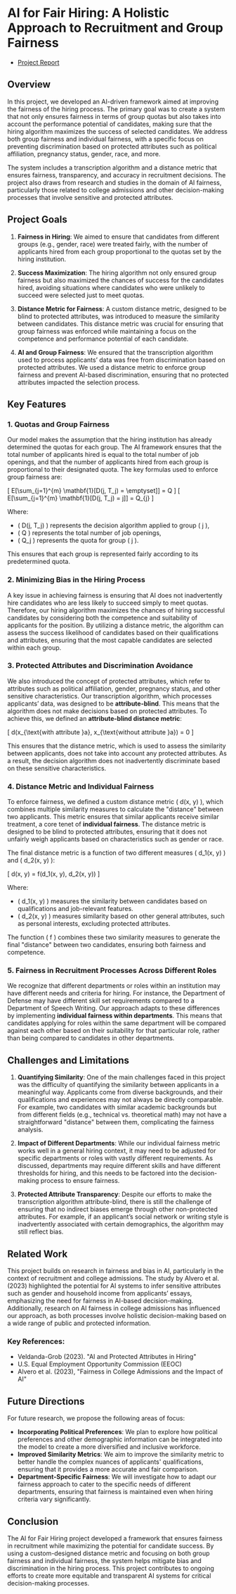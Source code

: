 # AI for Fair Hiring: A Holistic Approach to Recruitment and Group Fairness

- [Project Report](https://github.com/user-attachments/files/18854624/CS_256__Project_Template__Copy_.pdf)

## Overview

In this project, we developed an AI-driven framework aimed at improving the fairness of the hiring process. The primary goal was to create a system that not only ensures fairness in terms of group quotas but also takes into account the performance potential of candidates, making sure that the hiring algorithm maximizes the success of selected candidates. We address both group fairness and individual fairness, with a specific focus on preventing discrimination based on protected attributes such as political affiliation, pregnancy status, gender, race, and more.

The system includes a transcription algorithm and a distance metric that ensures fairness, transparency, and accuracy in recruitment decisions. The project also draws from research and studies in the domain of AI fairness, particularly those related to college admissions and other decision-making processes that involve sensitive and protected attributes.

## Project Goals

1. **Fairness in Hiring**: We aimed to ensure that candidates from different groups (e.g., gender, race) were treated fairly, with the number of applicants hired from each group proportional to the quotas set by the hiring institution.
   
2. **Success Maximization**: The hiring algorithm not only ensured group fairness but also maximized the chances of success for the candidates hired, avoiding situations where candidates who were unlikely to succeed were selected just to meet quotas.
   
3. **Distance Metric for Fairness**: A custom distance metric, designed to be blind to protected attributes, was introduced to measure the similarity between candidates. This distance metric was crucial for ensuring that group fairness was enforced while maintaining a focus on the competence and performance potential of each candidate.
   
4. **AI and Group Fairness**: We ensured that the transcription algorithm used to process applicants’ data was free from discrimination based on protected attributes. We used a distance metric to enforce group fairness and prevent AI-based discrimination, ensuring that no protected attributes impacted the selection process.

## Key Features

### 1. **Quotas and Group Fairness**

Our model makes the assumption that the hiring institution has already determined the quotas for each group. The AI framework ensures that the total number of applicants hired is equal to the total number of job openings, and that the number of applicants hired from each group is proportional to their designated quota. The key formulas used to enforce group fairness are:

\[
E[\sum_{j=1}^{m} \mathbf{1}[D(j, T_j) = \emptyset]] = Q
\]
\[
E[\sum_{j=1}^{m} \mathbf{1}[D(j, T_j) = j]] = Q_{j}
\]

Where:
- \( D(j, T_j) \) represents the decision algorithm applied to group \( j \),
- \( Q \) represents the total number of job openings,
- \( Q_j \) represents the quota for group \( j \).

This ensures that each group is represented fairly according to its predetermined quota.

### 2. **Minimizing Bias in the Hiring Process**

A key issue in achieving fairness is ensuring that AI does not inadvertently hire candidates who are less likely to succeed simply to meet quotas. Therefore, our hiring algorithm maximizes the chances of hiring successful candidates by considering both the competence and suitability of applicants for the position. By utilizing a distance metric, the algorithm can assess the success likelihood of candidates based on their qualifications and attributes, ensuring that the most capable candidates are selected within each group.

### 3. **Protected Attributes and Discrimination Avoidance**

We also introduced the concept of protected attributes, which refer to attributes such as political affiliation, gender, pregnancy status, and other sensitive characteristics. Our transcription algorithm, which processes applicants’ data, was designed to be **attribute-blind**. This means that the algorithm does not make decisions based on protected attributes. To achieve this, we defined an **attribute-blind distance metric**:

\[
d(x_{\text{with attribute }a}, x_{\text{without attribute }a}) = 0
\]

This ensures that the distance metric, which is used to assess the similarity between applicants, does not take into account any protected attributes. As a result, the decision algorithm does not inadvertently discriminate based on these sensitive characteristics.

### 4. **Distance Metric and Individual Fairness**

To enforce fairness, we defined a custom distance metric \( d(x, y) \), which combines multiple similarity measures to calculate the "distance" between two applicants. This metric ensures that similar applicants receive similar treatment, a core tenet of **individual fairness**. The distance metric is designed to be blind to protected attributes, ensuring that it does not unfairly weigh applicants based on characteristics such as gender or race.

The final distance metric is a function of two different measures \( d_1(x, y) \) and \( d_2(x, y) \):

\[
d(x, y) = f(d_1(x, y), d_2(x, y))
\]

Where:
- \( d_1(x, y) \) measures the similarity between candidates based on qualifications and job-relevant features.
- \( d_2(x, y) \) measures similarity based on other general attributes, such as personal interests, excluding protected attributes.

The function \( f \) combines these two similarity measures to generate the final "distance" between two candidates, ensuring both fairness and competence.

### 5. **Fairness in Recruitment Processes Across Different Roles**

We recognize that different departments or roles within an institution may have different needs and criteria for hiring. For instance, the Department of Defense may have different skill set requirements compared to a Department of Speech Writing. Our approach adapts to these differences by implementing **individual fairness within departments**. This means that candidates applying for roles within the same department will be compared against each other based on their suitability for that particular role, rather than being compared to candidates in other departments.

## Challenges and Limitations

1. **Quantifying Similarity**: One of the main challenges faced in this project was the difficulty of quantifying the similarity between applicants in a meaningful way. Applicants come from diverse backgrounds, and their qualifications and experiences may not always be directly comparable. For example, two candidates with similar academic backgrounds but from different fields (e.g., technical vs. theoretical math) may not have a straightforward "distance" between them, complicating the fairness analysis.

2. **Impact of Different Departments**: While our individual fairness metric works well in a general hiring context, it may need to be adjusted for specific departments or roles with vastly different requirements. As discussed, departments may require different skills and have different thresholds for hiring, and this needs to be factored into the decision-making process to ensure fairness.

3. **Protected Attribute Transparency**: Despite our efforts to make the transcription algorithm attribute-blind, there is still the challenge of ensuring that no indirect biases emerge through other non-protected attributes. For example, if an applicant’s social network or writing style is inadvertently associated with certain demographics, the algorithm may still reflect bias.

## Related Work

This project builds on research in fairness and bias in AI, particularly in the context of recruitment and college admissions. The study by Alvero et al. (2023) highlighted the potential for AI systems to infer sensitive attributes such as gender and household income from applicants’ essays, emphasizing the need for fairness in AI-based decision-making. Additionally, research on AI fairness in college admissions has influenced our approach, as both processes involve holistic decision-making based on a wide range of public and protected information.

### Key References:
- Veldanda-Grob (2023). "AI and Protected Attributes in Hiring"
- U.S. Equal Employment Opportunity Commission (EEOC)
- Alvero et al. (2023), "Fairness in College Admissions and the Impact of AI"
  
## Future Directions

For future research, we propose the following areas of focus:
- **Incorporating Political Preferences**: We plan to explore how political preferences and other demographic information can be integrated into the model to create a more diversified and inclusive workforce.
- **Improved Similarity Metrics**: We aim to improve the similarity metric to better handle the complex nuances of applicants' qualifications, ensuring that it provides a more accurate and fair comparison.
- **Department-Specific Fairness**: We will investigate how to adapt our fairness approach to cater to the specific needs of different departments, ensuring that fairness is maintained even when hiring criteria vary significantly.

## Conclusion

The AI for Fair Hiring project developed a framework that ensures fairness in recruitment while maximizing the potential for candidate success. By using a custom-designed distance metric and focusing on both group fairness and individual fairness, the system helps mitigate bias and discrimination in the hiring process. This project contributes to ongoing efforts to create more equitable and transparent AI systems for critical decision-making processes.

